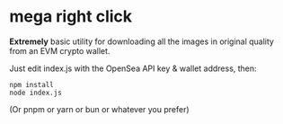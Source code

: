# mega right click

**Extremely** basic utility for downloading all the images in original quality from an EVM crypto wallet.

Just edit index.js with the OpenSea API key & wallet address, then:
```
npm install
node index.js
```

(Or pnpm or yarn or bun or whatever you prefer)